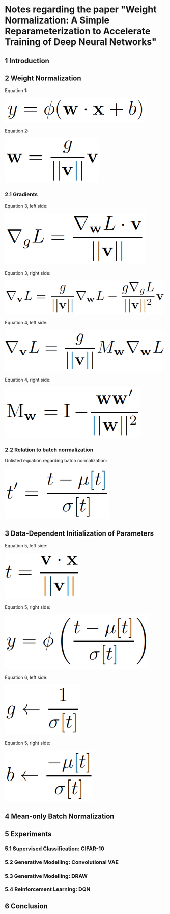 # Notes regarding the paper "Weight Normalization: A Simple Reparameterization to Accelerate Training of Deep Neural Networks"


## 1 Introduction



## 2 Weight Normalization

Equation 1:

![Equation1](img/2_weight_normalization/eq_1.PNG)

Equation 2:

![Equation2](img/2_weight_normalization/eq_2.PNG)


### 2.1 Gradients

Equation 3, left side:

![Equation3_1](img/2_1_gradients/eq_3_1.PNG)

Equation 3, right side:

![Equation3_2](img/2_1_gradients/eq_3_2.PNG)



Equation 4, left side:

![Equation4_1](img/2_1_gradients/eq_4_1.PNG)

Equation 4, right side:

![Equation4_2](img/2_1_gradients/eq_4_2.PNG)


### 2.2 Relation to batch normalization

Unlisted equation regarding batch normalization:

![Equation_unlisted](img/2_2_relation_to_batch_normalization/eq_unlisted.PNG)


## 3 Data-Dependent Initialization of Parameters


Equation 5, left side:

![Equation5_1](img/3_data-dependent_initialization_of_parameters/eq_5_1.PNG)

Equation 5, right side:

![Equation5_2](img/3_data-dependent_initialization_of_parameters/eq_5_2.PNG)


Equation 6, left side:

![Equation6_1](img/3_data-dependent_initialization_of_parameters/eq_6_1.PNG)

Equation 5, right side:

![Equation6_2](img/3_data-dependent_initialization_of_parameters/eq_6_2.PNG)


## 4 Mean-only Batch Normalization





## 5 Experiments



### 5.1 Supervised Classification: CIFAR-10




### 5.2 Generative Modelling: Convolutional VAE






### 5.3 Generative Modelling: DRAW





### 5.4 Reinforcement Learning: DQN




## 6 Conclusion

